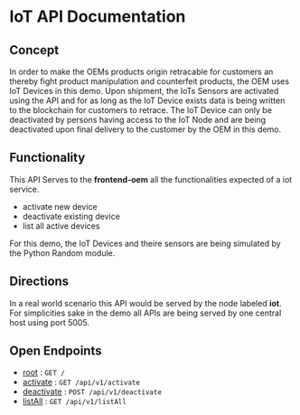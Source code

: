 # IoT API Documentation

## Concept

In order to make the OEMs products origin retracable for customers an thereby fight product manipulation and counterfeit products, the OEM uses IoT Devices in this demo.
Upon shipment, the IoTs Sensors are activated using the API and for as long as the IoT Device exists data is being written to the blockchain for customers to retrace.
The IoT Device can only be deactivated by persons having access to the IoT Node and are being deactivated upon final delivery to the customer by the OEM in this demo.

## Functionality

This API Serves to the **frontend-oem** all the functionalities expected of a iot service.
* activate new device
* deactivate existing device
* list all active devices

For this demo, the IoT Devices and theire sensors are being simulated by the Python Random module.

## Directions

In a real world scenario this API would be served by the node labeled **iot**.
For simplicities sake in the demo all APIs are being served by one central host using port 5005.

## Open Endpoints

* [root](docs/root.md) : `GET /`
* [activate](docs/address/activate.md) : `GET /api/v1/activate`
* [deactivate](docs/address/deactivate.md) : `POST /api/v1/deactivate`
* [listAll](docs/address/listAll.md) : `GET /api/v1/listAll`
